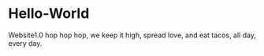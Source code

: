 # Hello-World
Website1.0
hop hop hop, we keep it high, spread love, and eat tacos, all day, every day.
